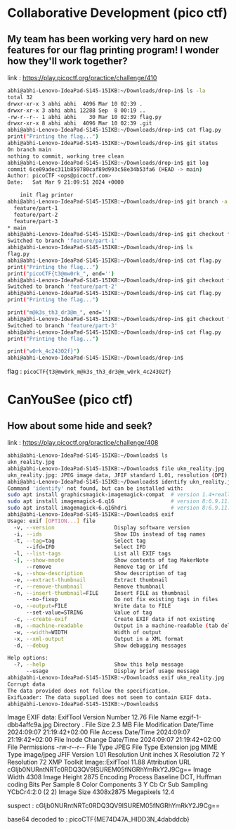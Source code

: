 # Collaborative Development (pico ctf)
## My team has been working very hard on new features for our flag printing program! I wonder how they'll work together?

link : https://play.picoctf.org/practice/challenge/410

```bash
abhi@abhi-Lenovo-IdeaPad-S145-15IKB:~/Downloads/drop-in$ ls -la
total 32
drwxr-xr-x 3 abhi abhi  4096 Mar 10 02:39 .
drwxr-xr-x 3 abhi abhi 12288 Sep  8 00:19 ..
-rw-r--r-- 1 abhi abhi    30 Mar 10 02:39 flag.py
drwxr-xr-x 8 abhi abhi  4096 Mar 10 02:39 .git
abhi@abhi-Lenovo-IdeaPad-S145-15IKB:~/Downloads/drop-in$ cat flag.py
print("Printing the flag...")
abhi@abhi-Lenovo-IdeaPad-S145-15IKB:~/Downloads/drop-in$ git status
On branch main
nothing to commit, working tree clean
abhi@abhi-Lenovo-IdeaPad-S145-15IKB:~/Downloads/drop-in$ git log
commit 6ce09adec311b859780caf89d993c58e34b53fa6 (HEAD -> main)
Author: picoCTF <ops@picoctf.com>
Date:   Sat Mar 9 21:09:51 2024 +0000

    init flag printer
abhi@abhi-Lenovo-IdeaPad-S145-15IKB:~/Downloads/drop-in$ git branch -a
  feature/part-1
  feature/part-2
  feature/part-3
* main
abhi@abhi-Lenovo-IdeaPad-S145-15IKB:~/Downloads/drop-in$ git checkout feature/part-1
Switched to branch 'feature/part-1'
abhi@abhi-Lenovo-IdeaPad-S145-15IKB:~/Downloads/drop-in$ ls
flag.py
abhi@abhi-Lenovo-IdeaPad-S145-15IKB:~/Downloads/drop-in$ cat flag.py
print("Printing the flag...")
print("picoCTF{t3@mw0rk_", end='')
abhi@abhi-Lenovo-IdeaPad-S145-15IKB:~/Downloads/drop-in$ git checkout feature/part-2
Switched to branch 'feature/part-2'
abhi@abhi-Lenovo-IdeaPad-S145-15IKB:~/Downloads/drop-in$ cat flag.py 
print("Printing the flag...")

print("m@k3s_th3_dr3@m_", end='')
abhi@abhi-Lenovo-IdeaPad-S145-15IKB:~/Downloads/drop-in$ git checkout feature/part-3
Switched to branch 'feature/part-3'
abhi@abhi-Lenovo-IdeaPad-S145-15IKB:~/Downloads/drop-in$ cat flag.py 
print("Printing the flag...")

print("w0rk_4c24302f}")
abhi@abhi-Lenovo-IdeaPad-S145-15IKB:~/Downloads/drop-in$
```

flag : ```picoCTF{t3@mw0rk_m@k3s_th3_dr3@m_w0rk_4c24302f}```

# CanYouSee (pico ctf)
## How about some hide and seek?

link : https://play.picoctf.org/practice/challenge/408

```bash
abhi@abhi-Lenovo-IdeaPad-S145-15IKB:~/Downloads$ ls
ukn_reality.jpg
abhi@abhi-Lenovo-IdeaPad-S145-15IKB:~/Downloads$ file ukn_reality.jpg 
ukn_reality.jpg: JPEG image data, JFIF standard 1.01, resolution (DPI), density 72x72, segment length 16, baseline, precision 8, 4308x2875, components 3
abhi@abhi-Lenovo-IdeaPad-S145-15IKB:~/Downloads$ identify ukn_reality.jpg 
Command 'identify' not found, but can be installed with:
sudo apt install graphicsmagick-imagemagick-compat  # version 1.4+really1.3.38-1ubuntu0.1, or
sudo apt install imagemagick-6.q16                  # version 8:6.9.11.60+dfsg-1.3ubuntu0.22.04.5
sudo apt install imagemagick-6.q16hdri              # version 8:6.9.11.60+dfsg-1.3ubuntu0.22.04.5
abhi@abhi-Lenovo-IdeaPad-S145-15IKB:~/Downloads$ exif
Usage: exif [OPTION...] file
  -v, --version                   Display software version
  -i, --ids                       Show IDs instead of tag names
  -t, --tag=tag                   Select tag
      --ifd=IFD                   Select IFD
  -l, --list-tags                 List all EXIF tags
  -|, --show-mnote                Show contents of tag MakerNote
      --remove                    Remove tag or ifd
  -s, --show-description          Show description of tag
  -e, --extract-thumbnail         Extract thumbnail
  -r, --remove-thumbnail          Remove thumbnail
  -n, --insert-thumbnail=FILE     Insert FILE as thumbnail
      --no-fixup                  Do not fix existing tags in files
  -o, --output=FILE               Write data to FILE
      --set-value=STRING          Value of tag
  -c, --create-exif               Create EXIF data if not existing
  -m, --machine-readable          Output in a machine-readable (tab delimited) format
  -w, --width=WIDTH               Width of output
  -x, --xml-output                Output in a XML format
  -d, --debug                     Show debugging messages

Help options:
  -?, --help                      Show this help message
      --usage                     Display brief usage message
abhi@abhi-Lenovo-IdeaPad-S145-15IKB:~/Downloads$ exif ukn_reality.jpg 
Corrupt data
The data provided does not follow the specification.
ExifLoader: The data supplied does not seem to contain EXIF data.
abhi@abhi-Lenovo-IdeaPad-S145-15IKB:~/Downloads$ 
```

Image EXIF data:
ExifTool Version Number	12.76
File Name	ezgif-1-dbb4affc9a.jpg
Directory	.
File Size	2.3 MB
File Modification Date/Time	2024:09:07 21:19:42+02:00
File Access Date/Time	2024:09:07 21:19:42+02:00
File Inode Change Date/Time	2024:09:07 21:19:42+02:00
File Permissions	-rw-r--r--
File Type	JPEG
File Type Extension	jpg
MIME Type	image/jpeg
JFIF Version	1.01
Resolution Unit	inches
X Resolution	72
Y Resolution	72
XMP Toolkit	Image::ExifTool 11.88
Attribution URL	cGljb0NURntNRTc0RDQ3QV9ISUREM05fNGRhYmRkY2J9Cg==
Image Width	4308
Image Height	2875
Encoding Process	Baseline DCT, Huffman coding
Bits Per Sample	8
Color Components	3
Y Cb Cr Sub Sampling	YCbCr4:2:0 (2 2)
Image Size	4308x2875
Megapixels	12.4

suspect : cGljb0NURntNRTc0RDQ3QV9ISUREM05fNGRhYmRkY2J9Cg==

base64 decoded to : picoCTF{ME74D47A_HIDD3N_4dabddcb}
